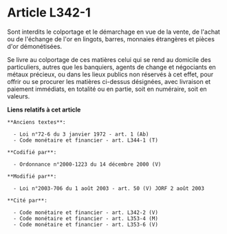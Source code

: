 # Article L342-1

Sont interdits le colportage et le démarchage en vue de la vente, de l'achat ou de l'échange de l'or en lingots, barres,
monnaies étrangères et pièces d'or démonétisées.

Se livre au colportage de ces matières celui qui se rend au domicile des particuliers, autres que les banquiers, agents de
change et négociants en métaux précieux, ou dans les lieux publics non réservés à cet effet, pour offrir ou se procurer les
matières ci-dessus désignées, avec livraison et paiement immédiats, en totalité ou en partie, soit en numéraire, soit en
valeurs.

**Liens relatifs à cet article**

	**Anciens textes**:

	  - Loi n°72-6 du 3 janvier 1972 - art. 1 (Ab)
	  - Code monétaire et financier - art. L344-1 (T)

	**Codifié par**:

	  - Ordonnance n°2000-1223 du 14 décembre 2000 (V)

	**Modifié par**:

	  - Loi n°2003-706 du 1 août 2003 - art. 50 (V) JORF 2 août 2003

	**Cité par**:

	  - Code monétaire et financier - art. L342-2 (V)
	  - Code monétaire et financier - art. L353-4 (M)
	  - Code monétaire et financier - art. L353-6 (V)
